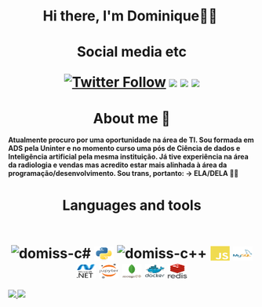 <p>
  <h1 align="center"><b>Hi there, I'm Dominique🧞‍♀️ <img src="" alt="" width="30"></h1>
</p>


 ##
  
  #### 
<p>
<h1 align="center">
Social media etc
</p>
  
  <div> 
  <p align="center">  
  <a href = "https://twitter.com/desantanasan" > <img alt="Twitter Follow" src="https://img.shields.io/twitter/follow/desantanasan?label=%E3%83%84%E3%82%A4%E3%83%83%E3%82%BF%E3%83%BC&logo=twitter&style=for-the-badge" target="blank"></a>
  <a href="https://www.youtube.com/channel/" target="_blank"><img src="https://img.shields.io/badge/YouTube-FF0000?style=for-the-badge&logo=youtube&logoColor=white" target="_blank"></a>
  <a href="https://discord.gg/" target="_blank"><img src="https://img.shields.io/badge/Discord-7289DA?style=for-the-badge&logo=discord&logoColor=white" target="_blank"></a> 
  <a href = "mailto:@gmail.com"><img src="https://img.shields.io/badge/-Gmail-%23333?style=for-the-badge&logo=gmail&logoColor=white" target="_blank"></a>
 
    
</div>

 ##
  
 ### 

<p>
<h1 align="center">
 About me 🦋
 </h1>
Atualmente procuro por uma oportunidade na área de TI. Sou formada em ADS pela Uninter e no momento curso uma pós de Ciência de dados e Inteligência artificial pela mesma instituição. Já tive experiência na área da radiologia e vendas mas acredito estar mais alinhada à área da programação/desenvolvimento. Sou trans, portanto: 
-> <h>ELA/DELA</h> 🧞‍♀️

 
 </p>
 



 ##
  
 ### 
 
 <p>
<h1 align="center">
 Languages and tools 
 </p>
 
<div style="display: inline_block"><br>
  <img align="center" alt="domiss-c#" height="30" width="40" src="https://raw.githubusercontent.com/jmnote/z-icons/master/svg/csharp.svg">
  <img align="center" alt="domiss-python" height="30" width="40" src="https://raw.githubusercontent.com/devicons/devicon/master/icons/python/python-original.svg">
  <img align="center" alt="domiss-c++" height="30" width="40" src="https://raw.githubusercontent.com/jmnote/z-icons/master/svg/cpp.svg">
  <img align="center" alt="domiss-Js" height="30" width="40" src="https://raw.githubusercontent.com/devicons/devicon/master/icons/javascript/javascript-plain.svg">
  <img align="center" alt="Rafa-mysql" height="30" width="40" src="https://github.com/devicons/devicon/blob/master/icons/mysql/mysql-original-wordmark.svg">
  <img align="center" alt="domiss-dotnet" height="30" width="40" src="https://github.com/devicons/devicon/blob/master/icons/dot-net/dot-net-original-wordmark.svg">
  <img align="center" alt="domiss-jupyter" height="30" width="40" src="https://github.com/devicons/devicon/blob/master/icons/jupyter/jupyter-original-wordmark.svg">
  <img align="center" alt="domiss-mongodb" height="30" width="40" src="https://github.com/devicons/devicon/blob/master/icons/mongodb/mongodb-original-wordmark.svg">
  <img align="center" alt="domiss-docker" height="30" width="40" src="https://github.com/devicons/devicon/blob/master/icons/docker/docker-original-wordmark.svg">
    <img align="center" alt="domiss-redis" height="30" width="40" src="https://github.com/devicons/devicon/blob/master/icons/redis/redis-original-wordmark.svg">
  
</div>

###

<div>
  <p>
  <align="center">
  </p>
  <a href="https://github.com/DominiqueSS">
  <img height="135em" src="https://github-readme-stats.vercel.app/api?username=niqee&show_icons=true&theme=dark&include_all_commits=true&count_private=true"/>
  <img height="135em" src="https://github-readme-stats.vercel.app/api/top-langs/?username=niqee&layout=compact&langs_count=7&theme=dark"/>
</div>
